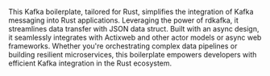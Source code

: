 This Kafka boilerplate, tailored for Rust, simplifies the integration of Kafka messaging into Rust applications. Leveraging the power of rdkafka, it streamlines data transfer with JSON data struct. Built with an async design, it seamlessly integrates with Actixweb and other actor models or async web frameworks. Whether you're orchestrating complex data pipelines or building resilient microservices, this boilerplate empowers developers with efficient Kafka integration in the Rust ecosystem.

